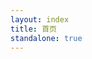 ```yaml
---
layout: index
title: 首页
standalone: true
---
```



<!-- vim:set ai et ts=4 sw=4 sts=4 fenc=utf-8: -->
